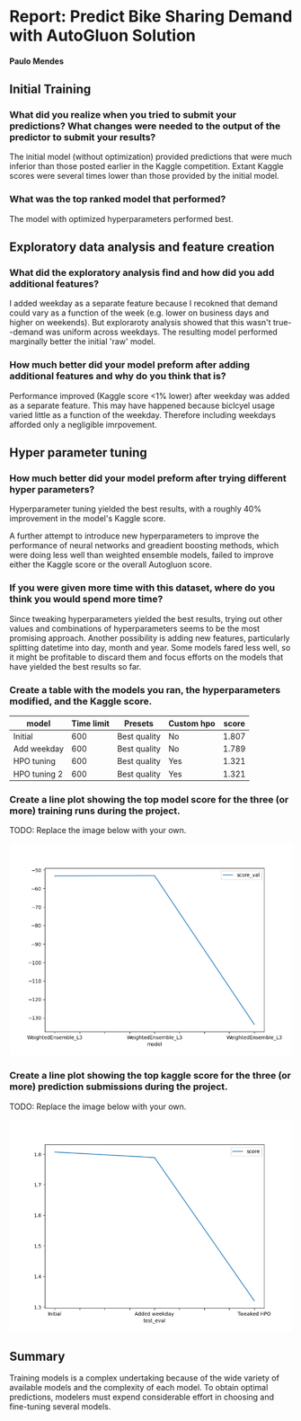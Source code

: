 # Report: Predict Bike Sharing Demand with AutoGluon Solution
#### Paulo Mendes

## Initial Training
### What did you realize when you tried to submit your predictions? What changes were needed to the output of the predictor to submit your results?
The initial model (without optimization) provided predictions that were much inferior than those posted earlier in the Kaggle competition. Extant Kaggle scores
were several times lower than those provided by the initial model.

### What was the top ranked model that performed?
The model with optimized hyperparameters performed best.

## Exploratory data analysis and feature creation
### What did the exploratory analysis find and how did you add additional features?
I added weekday as a separate feature because I recokned that demand could vary as a function of the week (e.g. lower
on business days and higher on weekends). But exploraroty analysis showed that this wasn't true--demand was uniform across weekdays.
The resulting model performed marginally better the initial 'raw' model.

### How much better did your model preform after adding additional features and why do you think that is?
Performance improved (Kaggle score <1% lower) after weekday was added as a separate feature. This may have happened because biclcyel usage varied little as a function of the weekday. Therefore including weekdays afforded only a negligible imrpovement.

## Hyper parameter tuning
### How much better did your model preform after trying different hyper parameters?
Hyperparameter tuning yielded the best results, with a roughly 40% improvement in the model's Kaggle score.

A further attempt to introduce new hyperparameters to improve the performance of neural networks and greadient boosting methods, which were doing less well than weighted ensemble models, failed to improve either the Kaggle score or the overall Autogluon score.

### If you were given more time with this dataset, where do you think you would spend more time?
Since tweaking hyperparameters yielded the best results, trying out other values and combinations of hyperparameters seems to be the most promising approach. Another possibility is adding new features, particularly splitting datetime into day, month and year. Some models fared less well, so it might be profitable to discard them and focus efforts on the models that have yielded the best results so far.

### Create a table with the models you ran, the hyperparameters modified, and the Kaggle score.
|model|Time limit|Presets|Custom hpo|score|
|--|--|--|--|--|
|Initial|600|Best quality|No|1.807|
|Add weekday|600|Best quality|No|1.789|
|HPO tuning|600|Best quality|Yes|1.321|
|HPO tuning 2|600|Best quality|Yes|1.321|

### Create a line plot showing the top model score for the three (or more) training runs during the project.

TODO: Replace the image below with your own.

![model_train_score.png](model_train_score.png)

### Create a line plot showing the top kaggle score for the three (or more) prediction submissions during the project.

TODO: Replace the image below with your own.

![model_test_score.png](model_test_score.png)

## Summary
Training models is a complex undertaking because of the wide variety of available models and the complexity of each model.
To obtain optimal predictions, modelers must expend considerable effort in choosing and fine-tuning several models.
